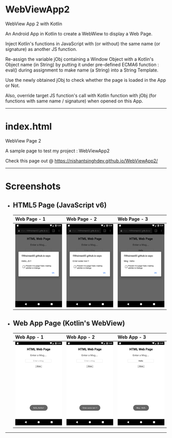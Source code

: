 # WebViewApp2
WebView App 2 with Kotlin

An Android App in Kotlin to create a WebWiew to display a Web Page.

Inject Kotlin's functions in JavaScript with (or without) the same name (or signature) as another JS function.

Re-assign the variable jObj containing a Window Object with a Kotlin's Object name (in String) by putting it under pre-defined ECMA6 function : eval() during assignment to make name (a String) into a String Template.

Use the newly obtained jObj to check whether the page is loaded in the App or Not.

Also, override target JS function's call with Kotlin function with jObj (for functions with same name / signature) when opened on this App.

---
# index.html
WebView Page 2

A sample page to test my project : WebViewApp2

Check this page out @ https://nishantsinghdev.github.io/WebViewApp2/

---
# Screenshots

+ ## HTML5 Page (JavaScript v6)
    | Web Page - 1 | Web Page - 2 | Web Page - 3 |
    | ------------ | ------------ | ------------ |
    | ![Pic-1](/screenshots/WebPage-1.png) | ![Pic-2](/screenshots/WebPage-2.png) | ![Pic-3](/screenshots/WebPage-3.png) |

+ ## Web App Page (Kotlin's WebView)
    | Web App - 1 | Web App - 2 | Web App - 3 |
    | ----------- | ----------- | ----------- |
    | ![Pic-1](/screenshots/WebApp-1.png) | ![Pic-2](/screenshots/WebApp-2.png) | ![Pic-3](/screenshots/WebApp-3.png) |

---
